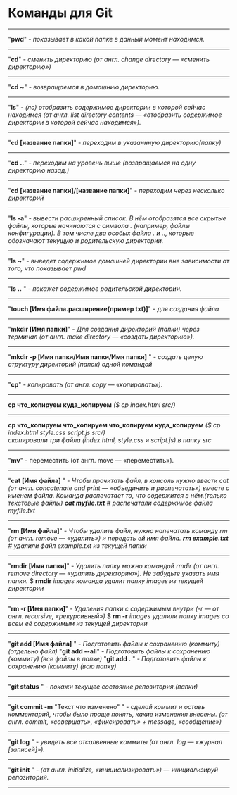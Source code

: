 # Команды для Git  
-----


"**pwd**" - _показывает в какой папке в данный момент находимся._ 
*****

"**cd**" - _сменить директорию (от англ. change directory — «сменить директорию»)_ 
*****

"**cd ~**" - _возвращаемся в домашнию директорию._  
*****

"**ls**" - _(лс)  отобразить содержимое директории в которой сейчас находимся (от англ. list directory contents — «отобразить содержимое директории в которой сейчас находимся»)._  
*****

"**cd [название папки]**" - _переходим в указаннную директорию(папку)_  
*****

"**cd ..**" - _переходим на уровень выше (возвращаемся на одну директорию назад.)_   
*****

"**cd [название папки]/[название папки]**" - _переходим через несколько директорий_  
*****

"**ls -a**"  - _вывести расширенный список. В нём отобразятся все скрытые файлы, которые начинаются с символа . (например, файлы конфигурации). В том числе два особых файла . и .., которые обозначают текущую и родительскую директории._  
*****

"**ls ~**" -  _выведет содержимое домашней директории вне зависимости от того, что показывает pwd_  
*****

"**ls ..** " - _покажет содержимое родительской директории._  
*****

"**touch [Имя файла.расширение(пример txt)]**" -  _для создания файла_  
*****

"**mkdir [Имя папки]**" - _Для создания директорий (папки) через терминал  (от англ. make directory — «создать директорию»)._  
*****

"**mkdir -p [Имя папки/Имя папки/Имя папки]** " - _создать целую структуру директорий (папок) одной командой_  
*****

"**cp**" - _копировать  (от англ. copy — «копировать»)._  
*****

**cp что_копируем куда_копируем**  _($ cp index.html src/)_  
*****

**cp что_копируем что_копируем что_копируем куда_копируем**  _($ cp index.html style.css script.js src/)  
скопировали три файла (index.html, style.css и script.js) в папку src_  
*****

"**mv**" - переместить (от англ. move — «переместить»).  
*****

"**cat [Имя файла]** " - _Чтобы прочитать файл, в консоль нужно ввести cat (от англ. concatenate and print — «объединить и распечатать») вместе с именем файла. Команда распечатает то, что содержится в нём.(только текстовые файлы) 
**cat myfile.txt** # распечатали содержимое файла myfile.txt_  
*****

"**rm [Имя файла]**" - _Чтобы удалить файл, нужно напечатать команду rm (от англ. remove — «удалить») и передать ей имя файла.
**rm example.txt** # удалили файл example.txt из текущей папки_   
*****


"**rmdir [Имя папки]**" - _Удалить папку можно командой rmdir (от англ. remove directory — «удалить директорию»). Не забудьте указать имя папки._
$ **rmdir** *images*  _команда удалит папку images из текущей директории_  
*****

"**rm -r [Имя папки]**" - _Удаления папки с содержимым внутри (-r — от англ. recursive, «рекурсивный»)_ 
$ **rm -r** *images*  _удалили папку images со всем её содержимым из текущей директории_  
*****

"**git add [Имя файла]** " - _Подготовить файлы к сохранению (коммиту)  (отдельно файл)_
"**git add --all**" - _Подготовить файлы к сохранению  (коммиту)  (все файлы в папке)_
"**git add .** " - _Подготовить файлы к сохранению (коммиту)  (всю папку)_  
*****

"**git status**  " - _покажи текущее состояние репозитория.(папки)_  
*****

"**git commit -m** "Текст что изменено" " - _сделай коммит и оставь комментарий, чтобы было проще понять, какие изменения внесены.  (от англ. commit, «совершать», «фиксировать» + message, «сообщение»)_  
*****

"**git log** " - _увидеть все отсалвенные коммиты (от англ. log — «журнал [записей]»)._  
*****

"**git init** " - _(от англ. initialize, «инициализировать») — инициализируй репозиторий._  
*****

